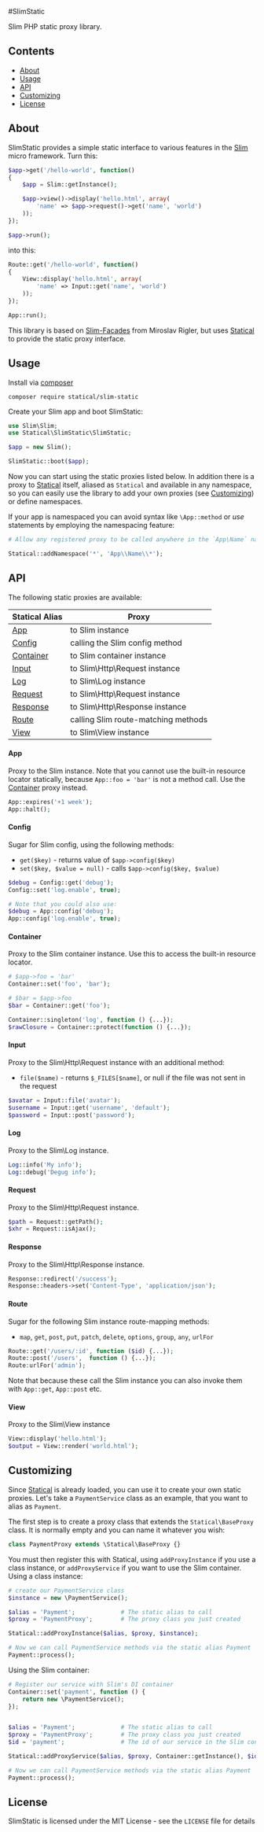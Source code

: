 #SlimStatic

Slim PHP static proxy library.

## Contents
* [About](#About)
* [Usage](#Usage)
* [API](#Api)
* [Customizing](#Custom)
* [License](#License)

<a name="About"></a>
## About

SlimStatic provides a simple static interface to various features in the [Slim][slim]
micro framework. Turn this:

```php
$app->get('/hello-world', function()
{
	$app = Slim::getInstance();

	$app->view()->display('hello.html', array(
        'name' => $app->request()->get('name', 'world')
    ));
});

$app->run();
```

into this:

```php
Route::get('/hello-world', function()
{
	View::display('hello.html', array(
        'name' => Input::get('name', 'world')
    ));
});

App::run();
```

This library is based on [Slim-Facades][slim-facades] from Miroslav Rigler, but uses
[Statical][statical] to provide the static proxy interface.

<a name="Usage"></a>
## Usage
Install via [composer][composer]

```
composer require statical/slim-static
```

Create your Slim app and boot SlimStatic:

```php
use Slim\Slim;
use Statical\SlimStatic\SlimStatic;

$app = new Slim();

SlimStatic::boot($app);
```

Now you can start using the static proxies listed below. In addition there is a proxy to
[Statical][statical] itself, aliased as `Statical` and available in any namespace, so you
can easily use the library to add your own proxies (see [Customizing](#Custom)) or define
namespaces.

If your app is namespaced you can avoid syntax like `\App::method` or *use* statements
by employing the namespacing feature:

```php
# Allow any registered proxy to be called anywhere in the `App\Name` namespace

Statical::addNamespace('*', 'App\\Name\\*');
```

<a name="Api"></a>
## API

The following static proxies are available:

Statical Alias          | Proxy
----------------------- | ----------------------------------------
[App](#App)             | to Slim instance
[Config](#Config)       | calling the Slim config method
[Container](#Container) | to Slim container instance
[Input](#Input)         | to Slim\Http\Request instance
[Log](#Log)             | to Slim\Log instance
[Request](#Request)     | to Slim\Http\Request instance
[Response](#Response)   | to Slim\Http\Response instance
[Route](#Route)         | calling Slim route-matching methods
[View](#View)           | to Slim\View instance

<a name="App"></a>
#### App
Proxy to the Slim instance. Note that you cannot use the built-in resource locator statically,
because `App::foo = 'bar'` is not a method call. Use the [Container](#Container) proxy instead.

```php
App::expires('+1 week');
App::halt();
```

<a name="Config"></a>
#### Config
Sugar for Slim config, using the following methods:

- `get($key)` - returns value of `$app->config($key)`
- `set($key, $value = null)` - calls `$app->config($key, $value)`

```php
$debug = Config::get('debug');
Config::set('log.enable', true);

# Note that you could also use:
$debug = App::config('debug');
App::config('log.enable', true);
```

<a name="Container"></a>
#### Container
Proxy to the Slim container instance. Use this to access the built-in resource locator.

```php
# $app->foo = 'bar'
Container::set('foo', 'bar');

# $bar = $app->foo
$bar = Container::get('foo');

Container::singleton('log', function () {...});
$rawClosure = Container::protect(function () {...});
```

<a name="Input"></a>
#### Input
Proxy to the Slim\Http\Request instance with an additional method:

- `file($name)` - returns `$_FILES[$name]`, or null if the file was not sent in the request

```php
$avatar = Input::file('avatar');
$username = Input::get('username', 'default');
$password = Input::post('password');
```

<a name="Log"></a>
#### Log
Proxy to the Slim\Log instance.

```php
Log::info('My info');
Log::debug('Degug info');
```

<a name="Request"></a>
#### Request
Proxy to the Slim\Http\Request instance.

```php
$path = Request::getPath();
$xhr = Request::isAjax();
```

<a name="Response"></a>
#### Response
Proxy to the Slim\Http\Response instance.

```php
Response::redirect('/success');
Response::headers->set('Content-Type', 'application/json');
```

<a name="Route"></a>
#### Route
Sugar for the following Slim instance route-mapping methods:

- `map`, `get`, `post`, `put`, `patch`, `delete`, `options`, `group`, `any`, `urlFor`

```php
Route::get('/users/:id', function ($id) {...});
Route::post('/users',  function () {...});
Route:urlFor('admin');
```

Note that because these call the Slim instance you can also invoke them with `App::get`,
`App::post` etc.

<a name="View"></a>
#### View
Proxy to the Slim\View instance

```php
View::display('hello.html');
$output = View::render('world.html');
```

<a name="Custom"></a>
## Customizing
Since [Statical][statical] is already loaded, you can use it to create your own static proxies.
Let's take a `PaymentService` class as an example, that you want to alias as `Payment`.

The first step is to create a proxy class that extends the `Statical\BaseProxy` class.
It is normally empty and you can name it whatever you wish:

```php
class PaymentProxy extends \Statical\BaseProxy {}
```

You must then register this with Statical, using `addProxyInstance` if you use a class instance,
or `addProxyService` if you want to use the Slim container.
Using a class instance:

```php
# create our PaymentService class
$instance = new \PaymentService();

$alias = 'Payment';             # The static alias to call
$proxy = 'PaymentProxy';        # The proxy class you just created

Statical::addProxyInstance($alias, $proxy, $instance);

# Now we can call PaymentService methods via the static alias Payment
Payment::process();
```

Using the Slim container:

```php
# Register our service with Slim's DI container
Container::set('payment', function () {
    return new \PaymentService();
});


$alias = 'Payment';             # The static alias to call
$proxy = 'PaymentProxy';        # The proxy class you just created
$id = 'payment';                # The id of our service in the Slim container

Statical::addProxyService($alias, $proxy, Container::getInstance(), $id);

# Now we can call PaymentService methods via the static alias Payment
Payment::process();
```


<a name="License"></a>
## License

SlimStatic is licensed under the MIT License - see the `LICENSE` file for details


  [slim]: https://github.com/codeguy/slim
  [slim-facades]: https://github.com/itsgoingd/slim-facades
  [statical]: https://github.com/johnstevenson/statical
  [composer]: https://getcomposer.org
